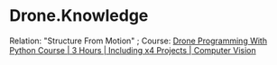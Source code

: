 # Drone.Knowledge
Relation: "Structure From Motion" ; Course: [Drone Programming With Python Course | 3 Hours | Including x4 Projects | Computer Vision](https://youtu.be/LmEcyQnfpDA)
